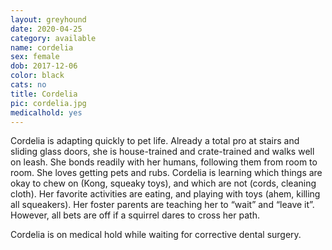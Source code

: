 ```yaml
---
layout: greyhound
date: 2020-04-25
category: available
name: cordelia
sex: female
dob: 2017-12-06
color: black
cats: no
title: Cordelia
pic: cordelia.jpg
medicalhold: yes
---
```

Cordelia is adapting quickly to pet life.  Already a total pro at stairs and sliding glass doors, she is house-trained and crate-trained and walks well on leash.  She bonds readily with her humans, following them from room to room.  She loves getting pets and rubs.  Cordelia is learning which things are okay to chew on (Kong, squeaky toys), and which are not (cords, cleaning cloth).  Her favorite activities are eating, and playing with toys (ahem, killing all squeakers).  Her foster parents are teaching her to “wait” and “leave it”.  However, all bets are off if a squirrel dares to cross her path.   

Cordelia is on medical hold while waiting for corrective dental surgery.
